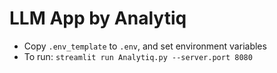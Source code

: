# LLM App by Analytiq

* Copy `.env_template` to `.env`, and set environment variables
* To run: `streamlit run Analytiq.py --server.port 8080`